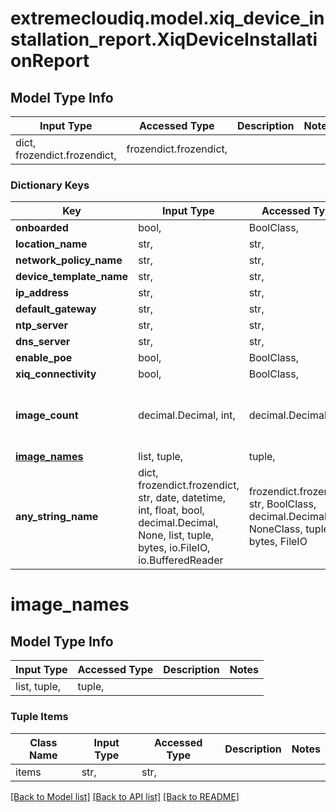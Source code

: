 # extremecloudiq.model.xiq_device_installation_report.XiqDeviceInstallationReport

## Model Type Info
Input Type | Accessed Type | Description | Notes
------------ | ------------- | ------------- | -------------
dict, frozendict.frozendict,  | frozendict.frozendict,  |  | 

### Dictionary Keys
Key | Input Type | Accessed Type | Description | Notes
------------ | ------------- | ------------- | ------------- | -------------
**onboarded** | bool,  | BoolClass,  |  | [optional] 
**location_name** | str,  | str,  |  | [optional] 
**network_policy_name** | str,  | str,  |  | [optional] 
**device_template_name** | str,  | str,  |  | [optional] 
**ip_address** | str,  | str,  |  | [optional] 
**default_gateway** | str,  | str,  |  | [optional] 
**ntp_server** | str,  | str,  |  | [optional] 
**dns_server** | str,  | str,  |  | [optional] 
**enable_poe** | bool,  | BoolClass,  |  | [optional] 
**xiq_connectivity** | bool,  | BoolClass,  |  | [optional] 
**image_count** | decimal.Decimal, int,  | decimal.Decimal,  |  | [optional] value must be a 32 bit integer
**[image_names](#image_names)** | list, tuple,  | tuple,  |  | [optional] 
**any_string_name** | dict, frozendict.frozendict, str, date, datetime, int, float, bool, decimal.Decimal, None, list, tuple, bytes, io.FileIO, io.BufferedReader | frozendict.frozendict, str, BoolClass, decimal.Decimal, NoneClass, tuple, bytes, FileIO | any string name can be used but the value must be the correct type | [optional]

# image_names

## Model Type Info
Input Type | Accessed Type | Description | Notes
------------ | ------------- | ------------- | -------------
list, tuple,  | tuple,  |  | 

### Tuple Items
Class Name | Input Type | Accessed Type | Description | Notes
------------- | ------------- | ------------- | ------------- | -------------
items | str,  | str,  |  | 

[[Back to Model list]](../../README.md#documentation-for-models) [[Back to API list]](../../README.md#documentation-for-api-endpoints) [[Back to README]](../../README.md)

